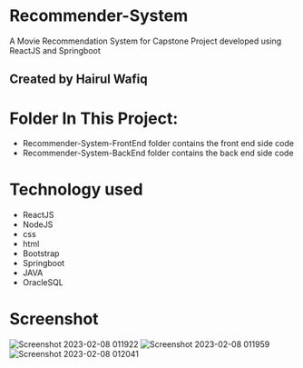 # Recommender-System
A Movie Recommendation System for Capstone Project developed using ReactJS and Springboot

## Created by Hairul Wafiq

# Folder In This Project:
- Recommender-System-FrontEnd folder contains the front end side code
- Recommender-System-BackEnd folder contains the back end side code

# Technology used
- ReactJS
- NodeJS
- css
- html
- Bootstrap
- Springboot
- JAVA
- OracleSQL

# Screenshot
![Screenshot 2023-02-08 011922](https://user-images.githubusercontent.com/75874093/217317571-1fe3a9ff-e6a3-4892-81ce-f9944902242f.png)
![Screenshot 2023-02-08 011959](https://user-images.githubusercontent.com/75874093/217317595-a894d7e0-208d-4d7e-ab54-b25c2c2b59da.png)
![Screenshot 2023-02-08 012041](https://user-images.githubusercontent.com/75874093/217317605-1696999d-b5dc-49d1-b541-719065de907a.png)
